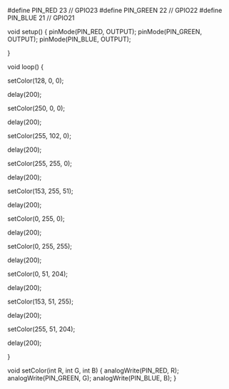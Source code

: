 #define PIN_RED    23 // GPIO23
#define PIN_GREEN  22 // GPIO22
#define PIN_BLUE   21 // GPIO21



void setup() {
  pinMode(PIN_RED,   OUTPUT);
  pinMode(PIN_GREEN, OUTPUT);
  pinMode(PIN_BLUE,  OUTPUT);


}

void loop() {

setColor(128, 0, 0);

delay(200);

setColor(250, 0, 0);

delay(200);

setColor(255, 102, 0);

delay(200);

setColor(255, 255, 0);

delay(200);

setColor(153, 255, 51);

delay(200);

setColor(0, 255, 0);

delay(200);

setColor(0, 255, 255);

delay(200);

setColor(0, 51, 204);

delay(200);

setColor(153, 51, 255);

delay(200);

setColor(255, 51, 204);

delay(200);

}

void setColor(int R, int G, int B) {
  analogWrite(PIN_RED,   R);
  analogWrite(PIN_GREEN, G);
  analogWrite(PIN_BLUE,  B);
}


